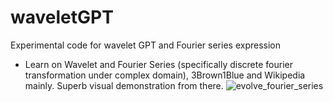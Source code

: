 # waveletGPT
Experimental code for wavelet GPT and Fourier series expression

* Learn on Wavelet and Fourier Series (specifically discrete fourier transformation under complex domain), 3Brown1Blue and Wikipedia mainly. Superb visual demonstration from there. 
![evolve_fourier_series](https://github.com/user-attachments/assets/426f7710-b5e5-40e0-90a1-1303fcf3c319)
